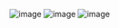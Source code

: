 ![image](https://github.com/Zanvis/Reflex-game-2/assets/161169953/84c34f81-7f66-4da6-837e-39a8161ebf9a)
![image](https://github.com/Zanvis/Reflex-game-2/assets/161169953/f24fee3c-e7a4-4821-a2fa-4cd44cfbe089)
![image](https://github.com/Zanvis/Reflex-game-2/assets/161169953/bc19b052-4d94-4354-8b55-b55ac182cfe4)
